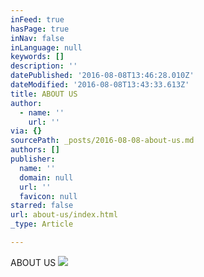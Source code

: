 ```yaml
---
inFeed: true
hasPage: true
inNav: false
inLanguage: null
keywords: []
description: ''
datePublished: '2016-08-08T13:46:28.010Z'
dateModified: '2016-08-08T13:43:33.613Z'
title: ABOUT US
author:
  - name: ''
    url: ''
via: {}
sourcePath: _posts/2016-08-08-about-us.md
authors: []
publisher:
  name: ''
  domain: null
  url: ''
  favicon: null
starred: false
url: about-us/index.html
_type: Article

---
```

ABOUT US
![](https://the-grid-user-content.s3-us-west-2.amazonaws.com/29c445c3-82e8-4fba-bb7b-cfd20b507aee.png)